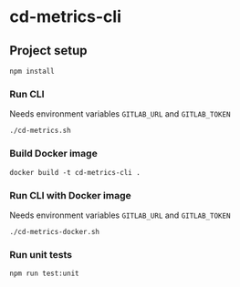 # cd-metrics-cli

## Project setup
```
npm install
```

### Run CLI
Needs environment variables `GITLAB_URL` and `GITLAB_TOKEN`
```
./cd-metrics.sh
```

### Build Docker image
```
docker build -t cd-metrics-cli .
```

### Run CLI with Docker image
Needs environment variables `GITLAB_URL` and `GITLAB_TOKEN`
```
./cd-metrics-docker.sh
```

### Run unit tests
```
npm run test:unit
```
